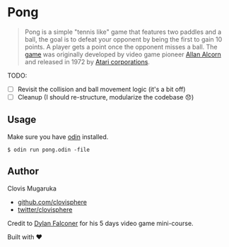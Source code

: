 # Pong

> Pong is a simple "tennis like" game that features two paddles and a ball, the goal is to defeat your opponent by being the first to gain 10 points. A player gets a point once the opponent misses a ball. The [game](https://www.wikiwand.com/en/Pong) was originally developed by video game pioneer [Allan Alcorn](https://www.wikiwand.com/en/Allan_Alcorn) and released in 1972 by [Atari corporations](https://www.wikiwand.com/en/Atari_Corporation).


TODO:

- [ ] Revisit the collision and ball movement logic (it's a bit off)
- [ ] Cleanup (I should re-structure, modularize the codebase 😞)

## Usage

Make sure you have [odin](https://odin-lang.org/docs/install/) installed.

```console
$ odin run pong.odin -file
```

## Author

Clovis Mugaruka

- [github.com/clovisphere](https://github.com/clovisphere)
- [twitter/clovisphere](https://twitter.com/clovisphere)

Credit to [Dylan Falconer](https://bytesbeneath.com/about) for his 5 days video game mini-course.

Built with ♥️
